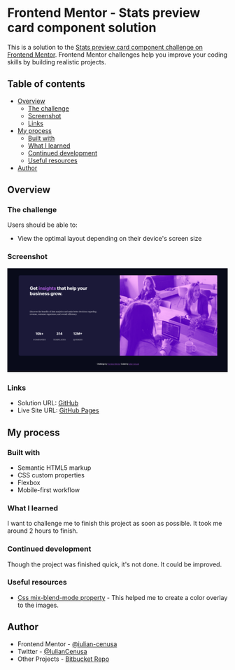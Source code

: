 # Frontend Mentor - Stats preview card component solution

This is a solution to the [Stats preview card component challenge on Frontend Mentor](https://www.frontendmentor.io/challenges/stats-preview-card-component-8JqbgoU62). Frontend Mentor challenges help you improve your coding skills by building realistic projects. 

## Table of contents

- [Overview](#overview)
  - [The challenge](#the-challenge)
  - [Screenshot](#screenshot)
  - [Links](#links)
- [My process](#my-process)
  - [Built with](#built-with)
  - [What I learned](#what-i-learned)
  - [Continued development](#continued-development)
  - [Useful resources](#useful-resources)
- [Author](#author)

## Overview

### The challenge

Users should be able to:

- View the optimal layout depending on their device's screen size

### Screenshot

![MainPage](./images/screen1.png)

### Links

- Solution URL: [GitHub](https://github.com/iulian-cenusa/frontend-mentor-stats-preview-card-component)
- Live Site URL: [GitHub Pages](https://iulian-cenusa.github.io/frontend-mentor-stats-preview-card-component/)

## My process

### Built with

- Semantic HTML5 markup
- CSS custom properties
- Flexbox
- Mobile-first workflow

### What I learned

I want to challenge me to finish this project as soon as possible. It took me around 2 hours to finish.

### Continued development

Though the project was finished quick, it's not done. It could be improved.

### Useful resources

- [Css mix-blend-mode property](https://www.w3schools.com/cssref/pr_mix-blend-mode.asp) - This helped me to create a color overlay to the images.

## Author

- Frontend Mentor - [@iulian-cenusa](https://www.frontendmentor.io/profile/iulian-cenusa)
- Twitter - [@IulianCenusa](https://twitter.com/IulianCenusa)
- Other Projects - [Bitbucket Repo](https://bitbucket.org/iulian_cenusa/)

